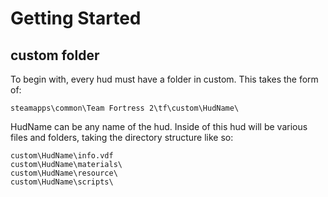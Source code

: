 # Getting Started

## custom folder

To begin with, every hud must have a folder in custom. This takes the form of:
```
steamapps\common\Team Fortress 2\tf\custom\HudName\
```
HudName can be any name of the hud. Inside of this hud will be various files and folders, taking the directory structure like so:
```
custom\HudName\info.vdf
custom\HudName\materials\
custom\HudName\resource\
custom\HudName\scripts\
```